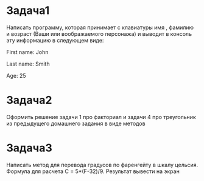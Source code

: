 # Задача1   
Написать программу, которая принимает с клавиатуры  имя , фамилию и возраст (Ваши или воображаемого персонажа)  и  выводит в консоль эту информацию в следующем виде:

First name: John

Last name: Smith

Age: 25  

# Задача2  
  Оформить решение задачи 1 про факториал и  задачи 4 про треугольник из  предыдущего домашнего задания в виде методов

# Задача3  
Написать метод для перевода градусов по фаренгейту в шкалу цельсия. Формула для расчета С =  5*(F-32)/9.
Результат вывести на экран





